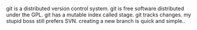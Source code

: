 git is a distributed version control system.
git is free software distributed under the GPL.
git has a mutable index called stage.
git tracks changes.
my stupid boss still prefers SVN.
creating a new branch is quick and simple..
